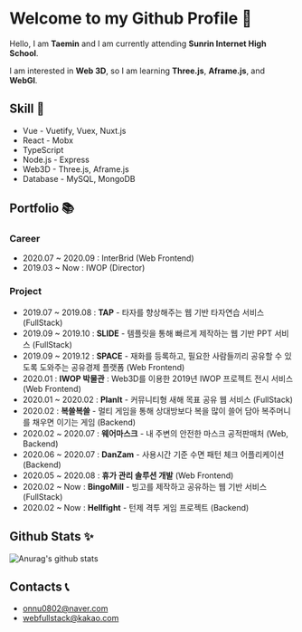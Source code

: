 # Welcome to my Github Profile 👋

Hello, I am **Taemin** and I am currently attending **Sunrin Internet High School**.

I am interested in **Web 3D**, so I am learning **Three.js**, **Aframe.js**, and **WebGl**.

## Skill 🔨

- Vue - Vuetify, Vuex, Nuxt.js
- React - Mobx
- TypeScript
- Node.js - Express
- Web3D - Three.js, Aframe.js
- Database - MySQL, MongoDB

## Portfolio 📚

### Career

- 2020.07 ~ 2020.09 : InterBrid (Web Frontend)
- 2019.03 ~ Now : IWOP (Director)

### Project

- 2019.07 ~ 2019.08 : **TAP** - 타자를 향상해주는 웹 기반 타자연습 서비스 (FullStack)
- 2019.09 ~ 2019.10 : **SLIDE** - 템플릿을 통해 빠르게 제작하는 웹 기반 PPT 서비스 (FullStack)
- 2019.09 ~ 2019.12 : **SPACE** - 재화를 등록하고, 필요한 사람들끼리 공유할 수 있도록 도와주는 공유경제 플랫폼 (Web Frontend)
- 2020.01 : **IWOP 박물관** : Web3D를 이용한 2019년 IWOP 프로젝트 전시 서비스 (Web Frontend)
- 2020.01 ~ 2020.02 : **PlanIt** - 커뮤니티형 새해 목표 공유 웹 서비스 (FullStack)
- 2020.02 : **복쓸복쓸** - 멀티 게임을 통해 상대방보다 복을 많이 쓸어 담아 복주머니를 채우면 이기는 게임 (Backend)
- 2020.02 ~ 2020.07 : **웨어마스크** - 내 주변의 안전한 마스크 공적판매처 (Web, Backend)
- 2020.06 ~ 2020.07 : **DanZam** - 사용시간 기준 수면 패턴 체크 어플리케이션 (Backend)
- 2020.05 ~ 2020.08 : **휴가 관리 솔루션 개발** (Web Frontend)
- 2020.02 ~ Now : **BingoMill** - 빙고를 제작하고 공유하는 웹 기반 서비스 (FullStack)
- 2020.02 ~ Now : **Hellfight** - 턴제 격투 게임 프로젝트 (Backend)

## Github Stats ✨

![Anurag's github stats](https://github-readme-stats.vercel.app/api?username=UniTaeMin)

## Contacts 📞

- onnu0802@naver.com
- webfullstack@kakao.com
